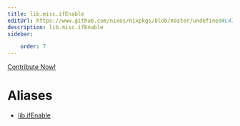 ```yaml
---
title: lib.misc.ifEnable
editUrl: https://www.github.com/nixos/nixpkgs/blob/master/undefined#L47C14
description: lib.misc.ifEnable
sidebar:

    order: 7
---
```


<a href="https://www.github.com/nixos/nixpkgs/blob/master/undefined#L47C14">Contribute Now!</a>


# Aliases

- [lib.ifEnable](/nix-doc-comments/reference/lib/lib-ifenable)


